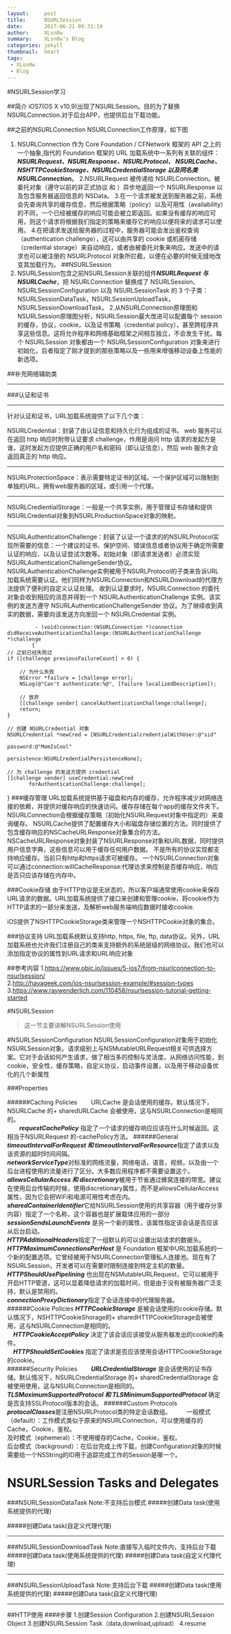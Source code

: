 ```yaml
---
layout:     post
title:      NSURLSession
date:       2017-06-21 09:31:19
author:     XLsn0w
summary:    XLsn0w's Blog
categories: jekyll
thumbnail:  heart
tags:
 - XLsn0w
 - Blog
---
```


#NSURLSession学习

##简介
  iOS7(OS X v10.9)出现了NSURLSession。目的为了替换 NSURLConnection.对于后台APP，也提供后台下载功能。

##之前的NSURLConnection 
   NSURLConnection工作原理，如下图
  1. NSURLConnection 作为 Core Foundation / CFNetwork 框架的 API 之上的一个抽象,指代的 Foundation 框架的 URL 加载系统中一系列有关联的组件：***NSURLRequest、NSURLResponse、NSURLProtocol、 NSURLCache、 NSHTTPCookieStorage、NSURLCredentialStorage 以及同名类 NSURLConnection***。
  2.NSURLRequest 被传递给 NSURLConnection。被委托对象（遵守以前的非正式协议 <NSURLConnectionDelegate> 和 <NSURLConnectionDataDelegate>）异步地返回一个 NSURLResponse 以及包含服务器返回信息的 NSData。
  3.在一个请求被发送到服务器之前，系统会先查询共享的缓存信息，然后根据策略（policy）以及可用性（availability）的不同，一个已经被缓存的响应可能会被立即返回。如果没有缓存的响应可用，则这个请求将根据我们指定的策略来缓存它的响应以便将来的请求可以使用。
  4.在把请求发送给服务器的过程中，服务器可能会发出鉴权查询（authentication challenge），这可以由共享的 cookie 或机密存储（credential storage）来自动响应，或者由被委托对象来响应。发送中的请求也可以被注册的 NSURLProtocol 对象所拦截，以便在必要的时候无缝地改变其加载行为。
##NSURLSession
  1. NSURLSession包含之前NSURLSession关联的组件***NSURLRequest 与 NSURLCache***，把 NSURLConnection 替换成了 NSURLSession、NSURLSessionConfiguration 以及 NSURLSessionTask 的 3 个子类：NSURLSessionDataTask，NSURLSessionUploadTask，NSURLSessionDownloadTask。
  2.从NSURLConnection原理图和NSURLSession原理图分析，NSURLSession最大改进可以配置每个 session 的缓存，协议，cookie，以及证书策略（credential policy），甚至跨程序共享这些信息。这将允许程序和网络基础框架之间相互独立，不会发生干扰。每个 NSURLSession 对象都由一个 NSURLSessionConfiguration 对象来进行初始化，后者指定了刚才提到的那些策略以及一些用来增强移动设备上性能的新选项。

##补充网络辅助类

***
###认证和证书
***
针对认证和证书，URL加载系统提供了以下几个类：

NSURLCredential：封装了由认证信息和持久化行为组成的证书。
	web 服务可以在返回 http 响应时附带认证要求 challenge，作用是询问 http 请求的发起方是谁，这时发起方应提供正确的用户名和密码（即认证信息），然后 web 服务才会返回真正的 http 响应。
***
NSURLProtectionSpace：表示需要特定证书的区域。一个保护区域可以限制到单独的URL，拥有web服务器的区域，或引用一个代理。
***
NSURLCredientialStorage：一般是一个共享实例，用于管理证书存储和提供NSURLCredential对象到NSURLProductionSpace对象的映射。
***
NSURLAuthenticationChallenge：封装了认证一个请求的的NSURLProtocol实现所需要的信息：一个建议的证书、保护空间、错误信息或者协议用于确定所需要认证的响应、以及认证尝试次数等。初始对象（即请求发送者）必须实现NSURLAuthenticationChallengeSender协议。NSURLAuthenticationChallenge实例被用于NSURLProtocol的子类来告诉URL加载系统需要认证。他们同样为NSURLConnection和NSURLDownload的代理方法提供了便利的自定义认证处理。
  收到认证要求时，NSURLConnection 的委托对象会收到相应的消息并得到一个 NSURLAuthenticationChallenge 实例。该实例的发送方遵守 NSURLAuthenticationChallengeSender 协议。为了继续收到真实的数据，需要向该发送方向发回一个 NSURLCredential 实例。
  		     
             - (void)connection:(NSURLConnection *)connection                             didReceiveAuthenticationChallenge:(NSURLAuthenticationChallenge *)challenge
			{
    // 之前已经失败过
    if ([challenge previousFailureCount] > 0) {
       
        // 为什么失败
        NSError *failure = [challenge error];
        NSLog(@"Can't authenticate:%@", [failure localizedDescription]);
        
        // 放弃
        [[challenge sender] cancelAuthenticationChallenge:challenge];
        return;
    }
    
    // 创建 NSURLCredential 对象
    NSURLCredential *newCred = [NSURLCredentialcredentialWithUser:@"sid"
                                                          password:@"MomIsCool"
                                                       persistence:NSURLCredentialPersistenceNone];
    
    // 为 challenge 的发送方提供 credential
    [[challenge sender] useCredential:newCred
           forAuthenticationChallenge:challenge];
}
###缓存管理
URL加载系统提供基于磁盘和内存的缓存，允许程序减少对网络连接的依赖，并提供对缓存响应的快速访问。缓存存储在每个app的缓存文件夹下。NSURLConnection会根据缓存策略（初始化NSURLRequest对象中指定的）来查询缓存。
NSURLCache提供了配置缓存大小和磁盘存储位置的方法。同时提供了包含缓存响应的NSCacheURLResponse对象集合的方法。NSCacheURLResponse对象封装了NSURLResponse对象和URL数据，同时提供用户信息字典，这些信息可以用于缓存任何用户数据。
不是所有的协议实现都支持响应缓存。当前只有http和https请求可被缓存。
一个NSURLConnection对象可以通过connection:willCacheResponse:代理访求来控制是否缓存响应，响应是否只应该存储在内存中。

###Cookie存储
由于HTTP协议是无状态的，所以客户端通常使用cookie来保存URL请求的数据。URL加载系统提供了接口来创建和管理cookie，将cookie作为HTTP请求的一部分来发送，及解析web服务端响应数据时接收cookie.

iOS提供了NSHTTPCookieStorage类来管理一个NSHTTPCookie对象的集合。

###协议支持
URL加载系统默认支持http, https, file, ftp, data协议。另外，URL加载系统也允许我们注册自己的类来支持额外的系统层级的网络协议。我们也可以添加指定协议的属性到URL请求和URL响应对象

  
  
##参考内容
  1.<https://www.objc.io/issues/5-ios7/from-nsurlconnection-to-nsurlsession/><br/>
  2.<http://hayageek.com/ios-nsurlsession-example/#session-types><br/>
  3.<https://www.raywenderlich.com/110458/nsurlsession-tutorial-getting-started>

#NSURLSession

>这一节主要讲解NSURLSession使用

 
#NSURLSessionConfiguration
  NSURLSessionConfiguration对象用于初始化NSURLSession对象。请求级别上与NSMutableURLRequest相关可供选择方案。它对于会话如何产生请求，做了相当多的控制与灵活度。从网络访问性能，到cookie，安全性，缓存策略，自定义协议，启动事件设置，以及用于移动设备优化的几个新属性
 
  
###Properties

######Caching Policies
　　URLCache 是会话使用的缓存。默认情况下，NSURLCache 的+ sharedURLCache 会被使用，这与NSURLConnection是相同的。<br/>
　　***requestCachePolicy*** 指定了一个请求的缓存响应应该在什么时候返回。这相当于NSURLRequest 的-cachePolicy方法。
######General
  ***timeoutIntervalForRequest 和 timeoutIntervalForResource***指定了请求以及该资源的超时时间间隔。<br/>
  ***networkServiceType***对标准的网络流量，网络电话，语音，视频，以及由一个后台进程使用的流量进行了区分。大多数应用程序都不需要设置这个。<br/>
  ***allowsCellularAccess 和 discretionary***被用于节省通过蜂窝连接的带宽。建议在使用后台传输的时候，使用discretionary属性，而不是allowsCellularAccess属性，因为它会把WiFi和电源可用性考虑在内。<br/>
  ***sharedContainerIdentifier***它给NSURLSession使用的共享容器（用于缓存分享内容）指定了一个名称，这个容器也是扩展载体应用的一部分<br/>
  ***sessionSendsLaunchEvents*** 是另一个新的属性，该属性指定该会话是否应该从后台启动。<br/>
  ***HTTPAdditionalHeaders***指定了一组默认的可以设置出站请求的数据头。<br/>
  ***HTTPMaximumConnectionsPerHost*** 是 Foundation 框架中URL加载系统的一个新的配置选项。它曾经被用于NSURLConnection管理私人连接池。现在有了NSURLSession，开发者可以在需要时限制连接到特定主机的数量。<br/>
  ***HTTPShouldUsePipelining*** 也出现在NSMutableURLRequest，它可以被用于开启HTTP管道，这可以显着降低请求的加载时间，但是由于没有被服务器广泛支持，默认是禁用的。<br/>
  ***connectionProxyDictionary***指定了会话连接中的代理服务器。<br/>
######Cookie Policies
  ***HTTPCookieStorage*** 是被会话使用的cookie存储。默认情况下，NSHTTPCookieShorage的+ sharedHTTPCookieStorage会被使用，这与NSURLConnection是相同的。<br/>
　***HTTPCookieAcceptPolicy*** 决定了该会话应该接受从服务器发出的cookie的条件。<br/>
　***HTTPShouldSetCookies*** 指定了请求是否应该使用会话HTTPCookieStorage的cookie。<br/>
######Security Policies
　　***URLCredentialStorage*** 是会话使用的证书存储。默认情况下，NSURLCredentialStorage 的+ sharedCredentialStorage 会被使用使用，这与NSURLConnection是相同的。
　　***TLSMaximumSupportedProtocol 和 TLSMinimumSupportedProtocol*** 确定是否支持SSLProtocol版本的会话。
######Custom Protocols
　　***protocolClasses***是注册NSURLProtocol类的特定会话数组。
　　
一般模式（default）：工作模式类似于原来的NSURLConnection，可以使用缓存的Cache，Cookie，鉴权。<br/>
及时模式（ephemeral）：不使用缓存的Cache，Cookie，鉴权。<br/>
后台模式（background）：在后台完成上传下载，创建Configuration对象的时候需要给一个NSString的ID用于追踪完成工作的Session是哪一个。<br/>

# NSURLSession Tasks and Delegates

###NSURLSessionDataTask
   Note:不支持后台模式
#####创建Data task(使用系统提供的代理)

#####创建Data task(自定义代理代理)

<hr/>
###NSURLSessionDownloadTask
 Note:直接写入临时文件内，支持后台下载
 #####创建Data task(使用系统提供的代理)
#####创建Data task(自定义代理代理)
  <hr/>
###NSURLSessionUploadTask
 Note:支持后台下载
 #####创建Data task(使用系统提供的代理)
#####创建Data task(自定义代理代理)
 
 <hr/>
##HTTP使用
####步骤
1.创建Session Configuration
2.创建NSURLSession Object
3.创建NSURLSession Task（data,download,upload）
4.resume

   
